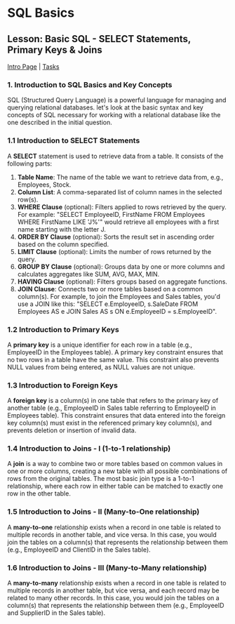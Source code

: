 # SQL Basics
Lesson: Basic SQL - SELECT Statements, Primary Keys & Joins
---------------------------------------------------------

[Intro Page](./README.md) | [Tasks](./Tasks.md)

### 1. Introduction to SQL Basics and Key Concepts

SQL (Structured Query Language) is a powerful language for managing and querying relational databases. let's look at the basic syntax and key concepts of SQL necessary for working with a relational database like the one described in the initial question.

### 1.1 Introduction to SELECT Statements

A **SELECT** statement is used to retrieve data from a table. It consists of the following parts:

1. **Table Name**: The name of the table we want to retrieve data from, e.g., Employees, Stock.
2. **Column List**: A comma-separated list of column names in the selected row(s).
3. **WHERE Clause** (optional): Filters applied to rows retrieved by the query. For example: "SELECT EmployeeID, FirstName FROM Employees WHERE FirstName LIKE 'J%'" would retrieve all employees with a first name starting with the letter J.
4. **ORDER BY Clause** (optional): Sorts the result set in ascending order based on the column specified.
5. **LIMIT Clause** (optional): Limits the number of rows returned by the query.
6. **GROUP BY Clause** (optional): Groups data by one or more columns and calculates aggregates like SUM, AVG, MAX, MIN.
7. **HAVING Clause** (optional): Filters groups based on aggregate functions.
8. **JOIN Clause**: Connects two or more tables based on a common column(s). For example, to join the Employees and Sales tables, you'd use a JOIN like this: "SELECT e.EmployeeID, s.SaleDate FROM Employees AS e JOIN Sales AS s ON e.EmployeeID = s.EmployeeID".

### 1.2 Introduction to Primary Keys

A **primary key** is a unique identifier for each row in a table (e.g., EmployeeID in the Employees table). A primary key constraint ensures that no two rows in a table have the same value. This constraint also prevents NULL values from being entered, as NULL values are not unique.

### 1.3 Introduction to Foreign Keys

A **foreign key** is a column(s) in one table that refers to the primary key of another table (e.g., EmployeeID in Sales table referring to EmployeeID in Employees table). This constraint ensures that data entered into the foreign key column(s) must exist in the referenced primary key column(s), and prevents deletion or insertion of invalid data.

### 1.4 Introduction to Joins - I (1-to-1 relationship)

A **join** is a way to combine two or more tables based on common values in one or more columns, creating a new table with all possible combinations of rows from the original tables. The most basic join type is a 1-to-1 relationship, where each row in either table can be matched to exactly one row in the other table.

### 1.5 Introduction to Joins - II (Many-to-One relationship)

A **many-to-one** relationship exists when a record in one table is related to multiple records in another table, and vice versa. In this case, you would join the tables on a column(s) that represents the relationship between them (e.g., EmployeeID and ClientID in the Sales table).

### 1.6 Introduction to Joins - III (Many-to-Many relationship)

A **many-to-many** relationship exists when a record in one table is related to multiple records in another table, but vice versa, and each record may be related to many other records. In this case, you would join the tables on a column(s) that represents the relationship between them (e.g., EmployeeID and SupplierID in the Sales table).
